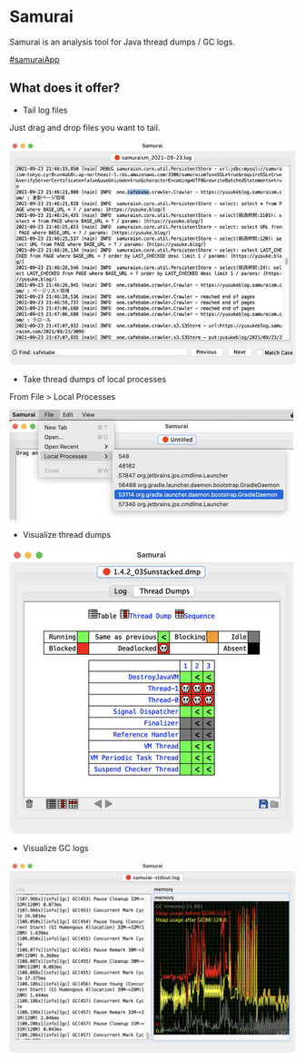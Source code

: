 # Samurai
Samurai is an analysis tool for Java thread dumps / GC logs.

[&#35;samuraiApp](https://twitter.com/search?q=%23samuraiApp&src=typed_query&f=live)


## What does it offer?
- Tail log files

Just drag and drop files you want to tail.

![Samurai](images/tailLogs.png)

- Take thread dumps of local processes

From File > Local Processes

![Samurai](images/localThreadDump.png)

- Visualize thread dumps

![Samurai](images/threadDumpAnalysis.png)

- Visualize GC logs

![Samurai](images/gclogs.png)
